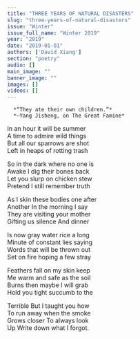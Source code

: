 ```yaml
---
title: "THREE YEARS OF NATURAL DISASTERS"
slug: "three-years-of-natural-disasters"
issue: "Winter"
issue_full_name: "Winter 2019"
year: "2019"
date: "2019-01-01"
authors: ['David Xiang']
section: "poetry"
audio: []
main_image: ""
banner_image: ""
images: []
videos: []
---
```



      *“They ate their own children.”*  
      *—Yang Jisheng, on The Great Famine*  


In an hour it will be summer  
A time to admire wild things  
But all our sparrows are shot  
Left in heaps of rotting trash  

So in the dark where no one is  
Awake I dig their bones back  
Let you slurp on chicken stew  
Pretend I still remember truth  

As I skin these bodies one after  
Another  In the morning I say  
They are visiting your mother  
Gifting us silence  And dinner  

Is now gray water rice a long  
Minute of constant lies saying  
Words that will be thrown out  
Set on fire hoping a few stray  

Feathers fall on my skin keep  
Me warm and safe as the soil  
Burns then maybe I will grab  
Hold you tight succumb to the  

Terrible  But I taught you how  
To run away when the smoke  
Grows closer  To always look  
Up  Write down what I forgot.  

